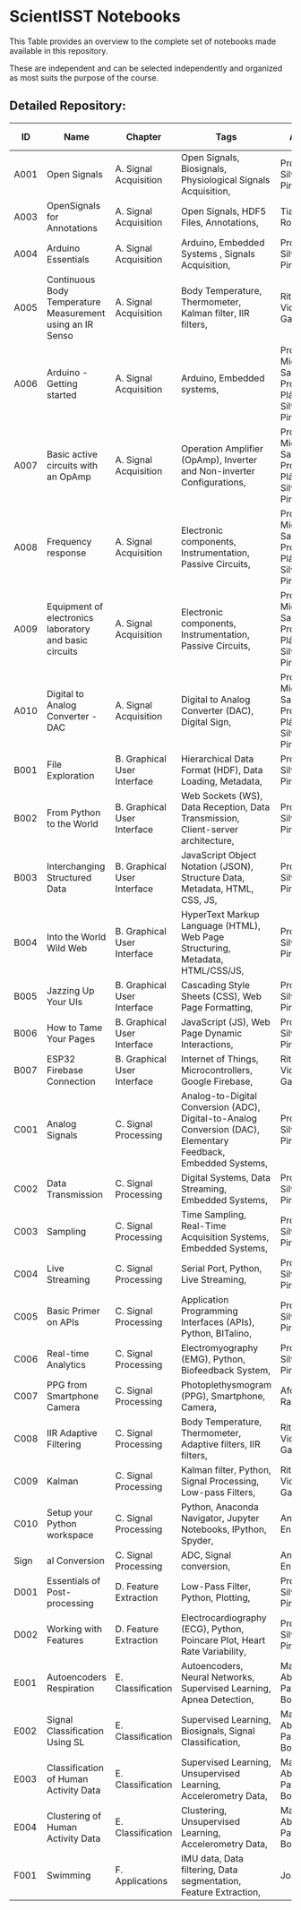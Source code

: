 # ScientISST Notebooks 
 This Table provides an overview to the complete set of notebooks made available in this repository. 
 
 These are independent and can be selected independently and organized as most suits the purpose of the course.  

 ## Detailed Repository:  
ID | Name | Chapter | Tags | Authors | Last update 
--- | --- | --- | --- | --- | --- 
A001 |  Open Signals | A. Signal Acquisition | Open Signals, Biosignals, Physiological Signals Acquisition,|Prof. Hugo Silva; Joana Pinto|2021-01-17|
A003 |  OpenSignals for Annotations | A. Signal Acquisition | Open Signals, HDF5 Files, Annotations,|Tiago Rodrigues|2021-01-17|
A004 |  Arduino Essentials | A. Signal Acquisition | Arduino, Embedded Systems , Signals Acquisition,|Prof. Hugo Silva; Joana Pinto|2021-01-17|
A005 |  Continuous Body Temperature  Measurement   using an IR Senso | A. Signal Acquisition | Body Temperature, Thermometer, Kalman filter, IIR filters,|Rita Silva; Vicente Garção|2021-01-17|
A006 |  Arduino - Getting started | A. Signal Acquisition | Arduino, Embedded systems,|Prof. João Miguel Sanches; Prof. Hugo Plácido da Silva; Joana Pinto |2021-01-17|
A007 |  Basic active circuits with an OpAmp | A. Signal Acquisition | Operation Amplifier (OpAmp), Inverter and Non-inverter Configurations,|Prof. João Miguel Sanches; Prof. Hugo Plácido da Silva; Joana Pinto|2021-01-17|
A008 |  Frequency response | A. Signal Acquisition | Electronic components, Instrumentation, Passive Circuits,|Prof. João Miguel Sanches; Prof. Hugo Plácido da Silva; Joana Pinto|2021-01-17|
A009 |  Equipment of electronics laboratory and basic circuits | A. Signal Acquisition | Electronic components, Instrumentation, Passive Circuits,|Prof. João Miguel Sanches; Prof. Hugo Plácido da Silva; Joana Pinto|2021-01-17|
A010 |  Digital to Analog Converter - DAC | A. Signal Acquisition | Digital to Analog Converter (DAC), Digital Sign,|Prof. João Miguel Sanches; Prof. Hugo Plácido da Silva; Joana Pinto|2021-01-17|
B001 |  File Exploration | B. Graphical User Interface | Hierarchical Data Format (HDF), Data Loading, Metadata,|Prof. Hugo Silva; Joana Pinto|2021-01-17|
B002 |  From Python to the World | B. Graphical User Interface | Web Sockets (WS), Data Reception, Data Transmission, Client-server architecture,|Prof. Hugo Silva; Joana Pinto|2021-01-17|
B003 |  Interchanging Structured Data | B. Graphical User Interface | JavaScript Object Notation (JSON), Structure Data, Metadata, HTML, CSS, JS,|Prof. Hugo Silva; Joana Pinto|2021-01-17|
B004 |  Into the World Wild Web | B. Graphical User Interface | HyperText Markup Language (HTML), Web Page Structuring, Metadata, HTML/CSS/JS,|Prof. Hugo Silva; Joana Pinto|2021-01-17|
B005 |  Jazzing Up Your UIs  | B. Graphical User Interface | Cascading Style Sheets (CSS), Web Page Formatting,|Prof. Hugo Silva; Joana Pinto|2021-01-17|
B006 |  How to Tame Your Pages | B. Graphical User Interface | JavaScript (JS), Web Page Dynamic Interactions,|Prof. Hugo Silva; Joana Pinto|2021-01-17|
B007 |  ESP32 Firebase Connection | B. Graphical User Interface | Internet of Things, Microcontrollers, Google Firebase,|Rita Silva; Vicente Garção|2021-01-17|
C001 |  Analog Signals | C. Signal Processing | Analog-to-Digital Conversion (ADC), Digital-to-Analog Conversion (DAC), Elementary Feedback, Embedded Systems,|Prof. Hugo Silva; Joana Pinto|2021-01-17|
C002 |  Data Transmission | C. Signal Processing | Digital Systems, Data Streaming, Embedded Systems,|Prof. Hugo Silva; Joana Pinto|2021-01-17|
C003 |  Sampling | C. Signal Processing | Time Sampling, Real-Time Acquisition Systems, Embedded Systems,|Prof. Hugo Silva; Joana Pinto|2021-01-17|
C004 |  Live Streaming | C. Signal Processing | Serial Port, Python, Live Streaming,|Prof. Hugo Silva; Joana Pinto|2021-01-17|
C005 |  Basic Primer on APIs | C. Signal Processing | Application Programming Interfaces (APIs), Python, BITalino,|Prof. Hugo Silva; Joana Pinto|2021-01-17|
C006 |   Real-time Analytics | C. Signal Processing | Electromyography (EMG), Python, Biofeedback System,|Prof. Hugo Silva; Joana Pinto|2021-01-17|
C007 |  PPG from Smartphone Camera | C. Signal Processing | Photoplethysmogram (PPG), Smartphone, Camera,|Afonso Raposo|2021-01-17|
C008 |  IIR Adaptive Filtering | C. Signal Processing | Body Temperature, Thermometer, Adaptive filters, IIR filters,|Rita Silva; Vicente Garção|2021-01-17|
C009 |  Kalman | C. Signal Processing | Kalman filter, Python, Signal Processing, Low-pass Filters,|Rita Silva; Vicente Garção|2021-01-17|
C010 |  Setup your Python workspace | C. Signal Processing | Python, Anaconda Navigator, Jupyter Notebooks, IPython, Spyder,|Ana Isabel Encarnação|2021-01-17|
Sign | al Conversion | C. Signal Processing | ADC, Signal conversion,|Ana Isabel Encarnação`|2021-01-17|
D001 |  Essentials of Post-processing | D. Feature Extraction | Low-Pass Filter, Python, Plotting,|Prof. Hugo Silva; Joana Pinto|2021-01-17|
D002 |  Working with Features | D. Feature Extraction | Electrocardiography (ECG), Python, Poincare Plot, Heart Rate Variability,|Prof. Hugo Silva; Joana Pinto|2021-01-17|
E001 |  Autoencoders Respiration | E. Classification | Autoencoders, Neural Networks, Supervised Learning, Apnea Detection,|Mariana Abreu, Patrícia Bota|2021-01-17|
E002 |  Signal Classification Using SL | E. Classification | Supervised Learning, Biosignals, Signal Classification,|Mariana Abreu, Patrícia Bota|2021-01-17|
E003 |  Classification of Human Activity Data | E. Classification | Supervised Learning, Unsupervised Learning, Accelerometry Data,|Mariana Abreu, Patrícia Bota|2021-01-17|
E004 |  Clustering of Human Activity Data | E. Classification | Clustering, Unsupervised Learning, Accelerometry Data,|Mariana Abreu, Patrícia Bota|2021-01-17|
F001 |  Swimming | F. Applications | IMU data, Data filtering, Data segmentation, Feature Extraction,|Joana Pinto|2021-01-17|
